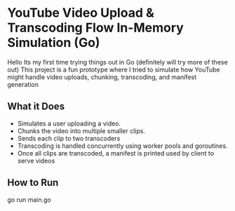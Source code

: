 # YouTube Video Upload & Transcoding Flow In-Memory Simulation (Go)

Hello
Its my first time trying things out in Go (definitely will try more of these out)
This project is a fun prototype where I tried to simulate how YouTube might handle video uploads, chunking, transcoding, and manifest generation

## What it Does

- Simulates a user uploading a video.
- Chunks the video into multiple smaller clips.
- Sends each clip to two transcoders
- Transcoding is handled concurrently using worker pools and goroutines.
- Once all clips are transcoded, a manifest is printed used by client to serve videos

## How to Run
go run main.go
